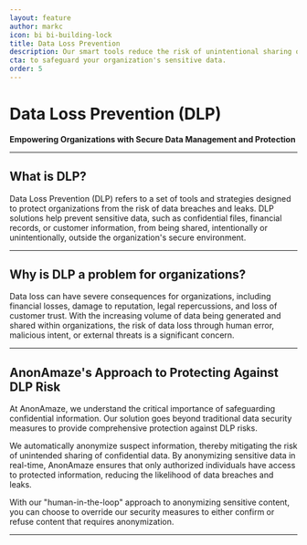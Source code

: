 ```yaml
---
layout: feature
author: markc
icon: bi bi-building-lock
title: Data Loss Prevention
description: Our smart tools reduce the risk of unintentional sharing of sensitive information.
cta: to safeguard your organization's sensitive data.
order: 5
---
```


# Data Loss Prevention (DLP)
**Empowering Organizations with Secure Data Management and Protection**

---

## What is DLP?
Data Loss Prevention (DLP) refers to a set of tools and strategies designed to protect organizations from the risk of data breaches and leaks. DLP solutions help prevent sensitive data, such as confidential files, financial records, or customer information, from being shared, intentionally or unintentionally, outside the organization's secure environment.

---

## Why is DLP a problem for organizations?
Data loss can have severe consequences for organizations, including financial losses, damage to reputation, legal repercussions, and loss of customer trust. With the increasing volume of data being generated and shared within organizations, the risk of data loss through human error, malicious intent, or external threats is a significant concern.

---

## AnonAmaze's Approach to Protecting Against DLP Risk
At AnonAmaze, we understand the critical importance of safeguarding confidential information. Our solution goes beyond traditional data security measures to provide comprehensive protection against DLP risks. 

We automatically anonymize suspect information, thereby mitigating the risk of unintended sharing of confidential data. By anonymizing sensitive data in real-time, AnonAmaze ensures that only authorized individuals have access to protected information, reducing the likelihood of data breaches and leaks.


With our "human-in-the-loop" approach to anonymizing sensitive content, you can choose to override our security measures to either confirm or refuse content that requires anonymization.

---





